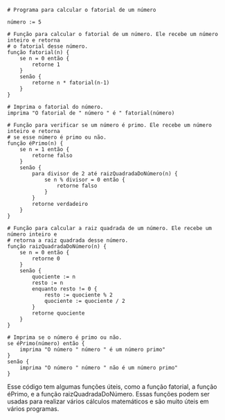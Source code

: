 ```portuguol
# Programa para calcular o fatorial de um número

número := 5

# Função para calcular o fatorial de um número. Ele recebe um número inteiro e retorna
# o fatorial desse número.
função fatorial(n) {
    se n = 0 então {
        retorne 1
    }
    senão {
        retorne n * fatorial(n-1)
    }
}

# Imprima o fatorial do número.
imprima "O fatorial de " número " é " fatorial(número)

# Função para verificar se um número é primo. Ele recebe um número inteiro e retorna
# se esse número é primo ou não.
função éPrimo(n) {
    se n = 1 então {
        retorne falso
    }
    senão {
        para divisor de 2 até raizQuadradaDoNúmero(n) {
            se n % divisor = 0 então {
                retorne falso
            }
        }
        retorne verdadeiro
    }
}

# Função para calcular a raiz quadrada de um número. Ele recebe um número inteiro e
# retorna a raiz quadrada desse número.
função raizQuadradaDoNúmero(n) {
    se n = 0 então {
        retorne 0
    }
    senão {
        quociente := n
        resto := n
        enquanto resto != 0 {
            resto := quociente % 2
            quociente := quociente / 2
        }
        retorne quociente
    }
}

# Imprima se o número é primo ou não.
se éPrimo(número) então {
    imprima "O número " número " é um número primo"
}
senão {
    imprima "O número " número " não é um número primo"
}
```

Esse código tem algumas funções úteis, como a função fatorial, a função éPrimo, e a função raizQuadradaDoNúmero. Essas funções podem ser usadas para realizar vários cálculos matemáticos e são muito úteis em vários programas.